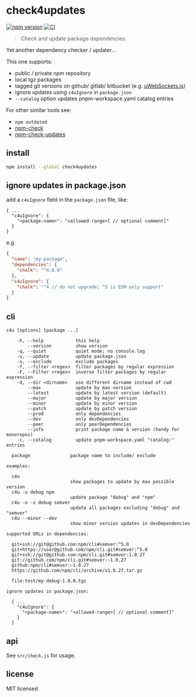 # check4updates

[![npm version][npm-version-badge]][npm-version-badge-link]
[![CI][ci-badge]][ci-badge-link]

> Check and update package dependencies.

Yet another dependency checker / updater...

This one supports:

- public / private npm repository
- local tgz packages
- tagged git versions on github/ gitlab/ bitbucket (e.g. [uWebSockets.js][])
- ignore updates using `c4uIgnore` in `package.json`
- `--catalog` option updates pnpm-workspace.yaml catalog entries

For other similar tools see:

- `npm outdated`
- [npm-check][]
- [npm-check-updates][]

## install 

```sh
npm install --global check4updates
```

## ignore updates in package.json

add a `c4uIgnore` field in the `package.json` file, like:

```
{ ...
  "c4uIgnore": {
    "<package-name>": "<allowed-range>[ // optional comment]"
  }
}
```

e.g.
```json
{
  "name": "my-package",
  "dependencies": {
    "chalk": "^4.0.0"
  },
  "c4uIgnore": {
    "chalk": "^4 // do not upgrade; ^5 is ESM only support"
  }
}
```

## cli

```
c4u [options] [package ...]

    -h, --help            this help
        --version         show version
    -q, --quiet           quiet mode; no console.log
    -u, --update          update package.json
    -x, --exclude         exclude packages
    -f, --filter <regex>  filter packages by regular expression
    -F, --Filter <regex>  inverse filter packages by regular expression
    -d, --dir <dirname>   use different dirname instead of cwd
        --max             update by max version
        --latest          update by latest version (default)
        --major           update by major version
        --minor           update by minor version
        --patch           update by patch version
        --prod            only dependencies
        --dev             only devDependencies
        --peer            only peerDependencies
        --info            print package name & version (handy for monorepos)
    -c, --catalog         update pnpm-workspace.yaml "catalog:" entries

  package               package name to include/ exclude

examples:

  c4u
                        show packages to update by max possible version
  c4u -u debug npm
                        update package "debug" and "npm"
  c4u -u -x debug semver
                        update all packages excluding "debug" and "semver"
  c4u --minor --dev
                        show minor version updates in devDependencies

supported URLs in dependencies:

  git+ssh://git@github.com:npm/cli#semver:^5.0
  git+https://user@github.com/npm/cli.git#semver:^5.0
  git+ssh://git@github.com:npm/cli.git#semver:1.0.27
  git://github.com/npm/cli.git#semver:~1.0.27
  github:npm/cli#semver:~1.0.27
  https://github.com/npm/cli/archive/v1.0.27.tar.gz

  file:test/my-debug-1.0.0.tgz

ignore updates in package.json:

  { ...
    "c4uIgnore": {
      "<package-name>": "<allowed-range>[ // optional comment]"
    }
  }

```

## api

See `src/check.js` for usage.


## license

MIT licensed

[npm-check]: https://npmjs.com/package/npm-check
[npm-check-updates]: https://www.npmjs.com/package/npm-check-updates
[uWebSockets.js]: https://github.com/uNetworking/uWebSockets.js

[npm-version-badge]: https://badge.fury.io/js/check4updates.svg
[npm-version-badge-link]: https://www.npmjs.com/package/check4updates
[ci-badge]: https://github.com/spurreiter/check4updates/actions/workflows/ci.yml/badge.svg?branch=master
[ci-badge-link]: https://github.com/spurreiter/check4updates/actions/workflows/ci.yml

